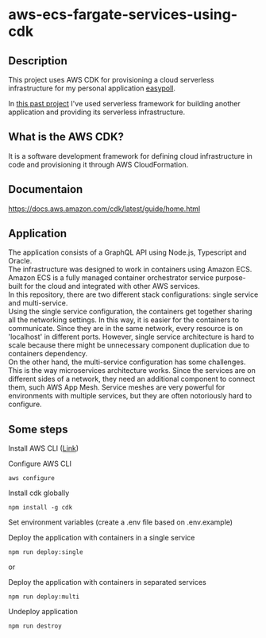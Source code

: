 # aws-ecs-fargate-services-using-cdk
## Description 
This project uses AWS CDK for provisioning a cloud serverless infrastructure for my personal application [easypoll](https://github.com/antonio-junior/easypoll-graphql).

In [this past project](https://github.com/antonio-junior/serverless-project) I've used serverless framework for building another application and providing its serverless infrastructure. 

## What is the AWS CDK?
It is a software development framework for defining cloud infrastructure in code and provisioning it through AWS CloudFormation.

## Documentaion
https://docs.aws.amazon.com/cdk/latest/guide/home.html

## Application
The application consists of a GraphQL API using Node.js, Typescript and Oracle.  
The infrastructure was designed to work in containers using Amazon ECS. Amazon ECS is a fully managed container orchestrator service purpose-built for the cloud and integrated with other AWS services.  
In this repository, there are two different stack configurations: single service and multi-service.  
Using the single service configuration, the containers get together sharing all the networking settings. In this way, it is easier for the containers to communicate. Since they are in the same network, every resource is on 'localhost' in different ports. However, single service architecture is hard to scale because there might be unnecessary component duplication due to containers dependency.  
On the other hand, the multi-service configuration has some challenges. This is the way microservices architecture works. Since the services are on different sides of a network, they need an additional component to connect them, such AWS App Mesh. Service meshes are very powerful for environments with multiple services, but they are often notoriously hard to configure.

## Some steps

Install AWS CLI ([Link](
https://docs.aws.amazon.com/pt_br/cli/latest/userguide/cli-chap-install.html))

Configure AWS CLI
```
aws configure
```
Install cdk globally
```
npm install -g cdk
````

Set environment variables (create a .env file based on .env.example)

Deploy the application with containers in a single service
```
npm run deploy:single
```
or 

Deploy the application with containers in separated services
```
npm run deploy:multi
```

Undeploy application
```
npm run destroy
```